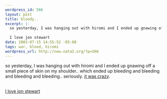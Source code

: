 ```yaml
--- 
wordpress_id: 566
layout: post
title: bloody..
excerpt: |-
  so yesterday, I was hanging out with hiromi and I ended up gnawing off a small piece of skin on my shoulder.. which ended up bleeding and bleeding and bleeding and bleeding.. seriously. it was crazy. 
  
  I love jon stewart
date: 2003-07-15 14:55:52 -05:00
tags: war, blood, hiromi
wordpress_url: http://new.nata2.org/?p=566
---
```

so yesterday, I was hanging out with hiromi and I ended up gnawing off a small piece of skin on my shoulder.. which ended up bleeding and bleeding and bleeding and bleeding.. seriously. <a href="http://nata2.info/pictures/misc/blood-letting/blood%20007.avi">it was crazy</a>. <br/><br/>

<a href="http://www.pbs.org/now/transcript/transcript_stewart.html">I love jon stewart</a>
